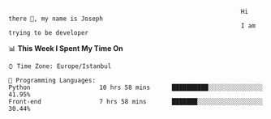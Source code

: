                                                                     Hi there 👋, my name is Joseph
                                                                    I am trying to be developer


📊 **This Week I Spent My Time On** 

```text
⌚︎ Time Zone: Europe/Istanbul

💬 Programming Languages:
Python                   10 hrs 58 mins      ██████████░░░░░░░░░░░░░░░   41.95% 
Front-end                7 hrs 58 mins       ███████░░░░░░░░░░░░░░░░░░   30.44% 

```


<!--END_SECTION:waka-->

